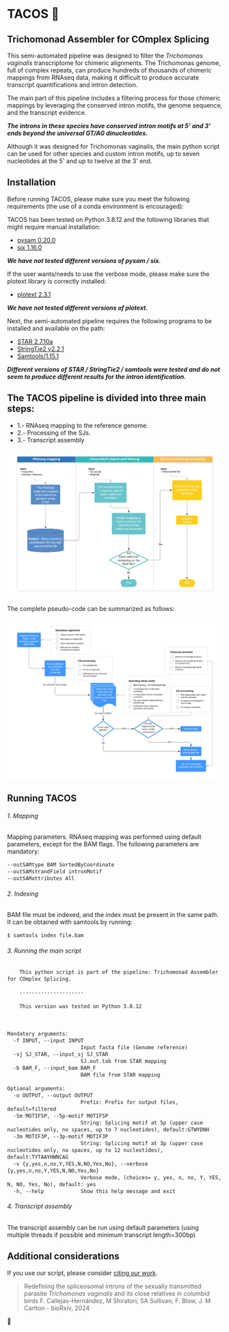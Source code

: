 # TACOS :taco:
## Trichomonad Assembler for COmplex Splicing

This semi-automated pipeline was designed to filter the *Trichomonas vaginalis* transcriptome for chimeric alignments. 
The Trichomonas genome, full of complex repeats, can produce hundreds of thousands of chimeric mappings from RNAseq data, making it difficult to produce accurate transcript quantifications and intron detection.

The main part of this pipeline includes a filtering process for those chimeric mappings by leveraging the conserved intron motifs, the genome sequence, and the transcript evidence.

***The introns in these species have conserved intron motifs at 5' and 3' ends beyond the universal GT/AG dinucleotides.***

Although it was designed for Trichomonas vaginalis, the main python script can be used for other species and custom intron motifs, up to seven nucleotides at the 5' and up to twelve at the 3' end. 

## Installation

Before running TACOS, please make sure you meet the following requirements (the use of a conda environment is encouraged):

TACOS has been tested on Python 3.8.12 and the following libraries that might require manual installation:

* [pysam 0.20.0](https://github.com/pysam-developers/pysam)
* [six 1.16.0](https://pypi.org/project/six/)

***We have not tested different versions of pysam / six.***

If the user wants/needs to use the verbose mode, please make sure the plotext library is correctly installed:

* [plotext 2.3.1](https://github.com/piccolomo/plotext)

***We have not tested different versions of plotext.***

Next, the semi-automated pipeline requires the following programs to be installed and available on the path: 

* [STAR 2.7.10a](https://github.com/alexdobin/STAR)
* [StringTie2 v2.2.1](https://github.com/skovaka/stringtie2)
* [Samtools/1.15.1](https://www.htslib.org/)

***Different versions of STAR / StringTie2 / samtools were tested and do not seem to produce different results for the intron identification.***

## The TACOS pipeline is divided into three main steps:

* 1.- RNAseq mapping to the reference genome.
* 2.- Processing of the SJs.
* 3.- Transcript assembly

![tacos_summary](m&m_1.jpg)

The complete pseudo-code can be summarized as follows:

![pseudo_code](https://github.com/biofcallejas/pysplicing/blob/b61aac306950582a4c60231bdac9c0e79aa03ec8/tacos%20mats%20and%20mets.jpg)

## Running TACOS

###### 1. Mapping 

Mapping parameters.
RNAseq mapping was performed using default parameters, except for the BAM flags. The following parameters are mandatory:

```
--outSAMtype BAM SortedByCoordinate 
--outSAMstrandField intronMotif 
--outSAMattributes All
```

###### 2. Indexing

BAM file must be indexed, and the index must be present in the same path.
It can be obtained with samtools by running:

```
$ samtools index file.bam
```

###### 3. Running the main script

```
	This python script is part of the pipeline: Trichomonad Assembler for COmplex Splicing. 

    ---------------------
    
    This version was tested on Python 3.8.12
    
    

Mandatory arguments:
  -f INPUT, --input INPUT
                        Input fasta file (Genome reference)
  -sj SJ_STAR, --input_sj SJ_STAR
                        SJ.out.tab from STAR mapping
  -b BAM_F, --input_bam BAM_F
                        BAM file from STAR mapping

Optional arguments:
  -o OUTPUT, --output OUTPUT
                        Prefix: Prefix for output files, default=filtered
  -5m MOTIF5P, --5p-motif MOTIF5P
                        String: Splicing motif at 5p (upper case nucleotides only, no spaces, up to 7 nucleotides), default:GTWYDNH
  -3m MOTIF3P, --3p-motif MOTIF3P
                        String: Splicing motif at 3p (upper case nucleotides only, no spaces, up to 12 nucleotides), default:TYTAAYHWNCAG
  -v {y,yes,n,no,Y,YES,N,NO,Yes,No}, --verbose {y,yes,n,no,Y,YES,N,NO,Yes,No}
                        Verbose mode, (choices= y, yes, n, no, Y, YES, N, NO, Yes, No), default: yes
  -h, --help            Show this help message and exit

```

###### 4. Transcript assembly 

The transcript assembly can be run using default parameters (using multiple threads if possible and minimum transcript length=300bp) 

## Additional considerations

If you use our script, please consider [citing our work](https://doi.org/10.1101/2024.11.13.623467).

> Redefining the spliceosomal introns of the sexually transmitted parasite *Trichomonas vaginalis* and its close relatives in columbid birds
F. Callejas-Hernández, M Shiratori, SA Sullivan, F. Blow, J. M Carlton - bioRxiv, 2024

:rhinoceros:


